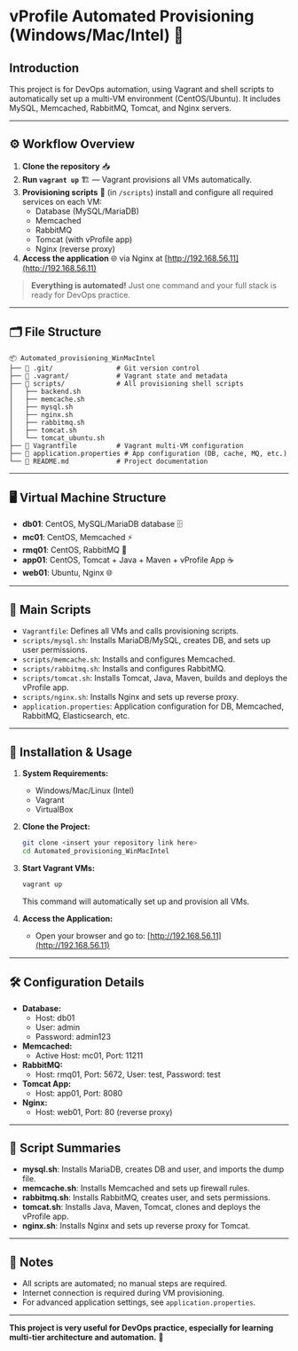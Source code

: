 # vProfile Automated Provisioning (Windows/Mac/Intel) 🚀

## Introduction
This project is for DevOps automation, using Vagrant and shell scripts to automatically set up a multi-VM environment (CentOS/Ubuntu). It includes MySQL, Memcached, RabbitMQ, Tomcat, and Nginx servers.

---

## ⚙️ Workflow Overview

1. **Clone the repository** 📥
2. **Run `vagrant up`** 🏗️ — Vagrant provisions all VMs automatically.
3. **Provisioning scripts** 📝 (in `/scripts`) install and configure all required services on each VM:
   - Database (MySQL/MariaDB)
   - Memcached
   - RabbitMQ
   - Tomcat (with vProfile app)
   - Nginx (reverse proxy)
4. **Access the application** 🌐 via Nginx at [http://192.168.56.11](http://192.168.56.11)

> **Everything is automated!** Just one command and your full stack is ready for DevOps practice.

---

## 🗂️ File Structure

```
📦 Automated_provisioning_WinMacIntel
├── 📁 .git/                # Git version control
├── 📁 .vagrant/            # Vagrant state and metadata
├── 📁 scripts/             # All provisioning shell scripts
│   ├── backend.sh
│   ├── memcache.sh
│   ├── mysql.sh
│   ├── nginx.sh
│   ├── rabbitmq.sh
│   ├── tomcat.sh
│   └── tomcat_ubuntu.sh
├── 📄 Vagrantfile          # Vagrant multi-VM configuration
├── 📄 application.properties # App configuration (DB, cache, MQ, etc.)
└── 📄 README.md            # Project documentation
```

---

## 🖥️ Virtual Machine Structure
- **db01**: CentOS, MySQL/MariaDB database 🗄️
- **mc01**: CentOS, Memcached ⚡
- **rmq01**: CentOS, RabbitMQ 🐇
- **app01**: CentOS, Tomcat + Java + Maven + vProfile App ☕
- **web01**: Ubuntu, Nginx 🌐

---

## 📜 Main Scripts
- `Vagrantfile`: Defines all VMs and calls provisioning scripts.
- `scripts/mysql.sh`: Installs MariaDB/MySQL, creates DB, and sets up user permissions.
- `scripts/memcache.sh`: Installs and configures Memcached.
- `scripts/rabbitmq.sh`: Installs and configures RabbitMQ.
- `scripts/tomcat.sh`: Installs Tomcat, Java, Maven, builds and deploys the vProfile app.
- `scripts/nginx.sh`: Installs Nginx and sets up reverse proxy.
- `application.properties`: Application configuration for DB, Memcached, RabbitMQ, Elasticsearch, etc.

---

## 🚀 Installation & Usage

1. **System Requirements:**
   - Windows/Mac/Linux (Intel)
   - Vagrant
   - VirtualBox

2. **Clone the Project:**
   ```sh
   git clone <insert your repository link here>
   cd Automated_provisioning_WinMacIntel
   ```

3. **Start Vagrant VMs:**
   ```sh
   vagrant up
   ```
   This command will automatically set up and provision all VMs.

4. **Access the Application:**
   - Open your browser and go to: [http://192.168.56.11](http://192.168.56.11)

---

## 🛠️ Configuration Details
- **Database:**
  - Host: db01
  - User: admin
  - Password: admin123
- **Memcached:**
  - Active Host: mc01, Port: 11211
- **RabbitMQ:**
  - Host: rmq01, Port: 5672, User: test, Password: test
- **Tomcat App:**
  - Host: app01, Port: 8080
- **Nginx:**
  - Host: web01, Port: 80 (reverse proxy)

---

## 📑 Script Summaries
- **mysql.sh**: Installs MariaDB, creates DB and user, and imports the dump file.
- **memcache.sh**: Installs Memcached and sets up firewall rules.
- **rabbitmq.sh**: Installs RabbitMQ, creates user, and sets permissions.
- **tomcat.sh**: Installs Java, Maven, Tomcat, clones and deploys the vProfile app.
- **nginx.sh**: Installs Nginx and sets up reverse proxy for Tomcat.

---

## 📝 Notes
- All scripts are automated; no manual steps are required.
- Internet connection is required during VM provisioning.
- For advanced application settings, see `application.properties`.

---

**This project is very useful for DevOps practice, especially for learning multi-tier architecture and automation.** 🚦 